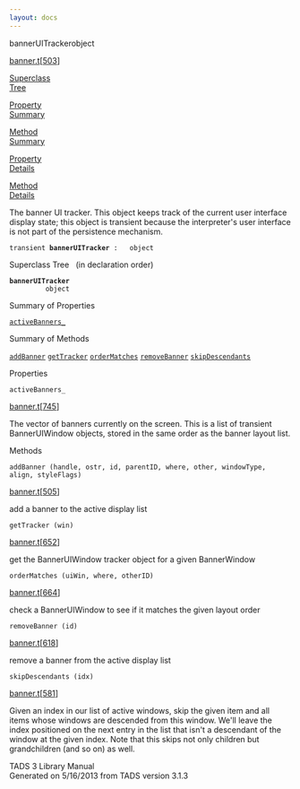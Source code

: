 ```yaml
---
layout: docs
---
```

<span class="title">bannerUITracker</span><span class="type">object</span>

[banner.t](../file/banner.t.html)\[[503](../source/banner.t.html#503)\]

[Superclass  
Tree](#_SuperClassTree_)

[Property  
Summary](#_PropSummary_)

[Method  
Summary](#_MethodSummary_)

[Property  
Details](#_Properties_)

[Method  
Details](#_Methods_)



The banner UI tracker. This object keeps track of the current user
interface display state; this object is transient because the
interpreter's user interface is not part of the persistence mechanism.

`transient `**`bannerUITracker`**` :   object`



<span id="_SuperClassTree_"></span>



<span class="hdln">Superclass Tree</span>   (in declaration order)



**`bannerUITracker`**  
`         object`  
<span id="_PropSummary_"></span>



<span class="hdln">Summary of Properties</span>  



[`activeBanners_`](#activeBanners_)

<span id="_MethodSummary_"></span>



<span class="hdln">Summary of Methods</span>  



[`addBanner`](#addBanner) [`getTracker`](#getTracker) [`orderMatches`](#orderMatches) [`removeBanner`](#removeBanner) [`skipDescendants`](#skipDescendants)

<span id="_Properties_"></span>



<span class="hdln">Properties</span>  



<span id="activeBanners_"></span>

`activeBanners_`

[banner.t](../file/banner.t.html)\[[745](../source/banner.t.html#745)\]



The vector of banners currently on the screen. This is a list of
transient BannerUIWindow objects, stored in the same order as the banner
layout list.



<span id="_Methods_"></span>



<span class="hdln">Methods</span>  



<span id="addBanner"></span>

`addBanner (handle, ostr, id, parentID, where, other, windowType, align, styleFlags)`

[banner.t](../file/banner.t.html)\[[505](../source/banner.t.html#505)\]



add a banner to the active display list



<span id="getTracker"></span>

`getTracker (win)`

[banner.t](../file/banner.t.html)\[[652](../source/banner.t.html#652)\]



get the BannerUIWindow tracker object for a given BannerWindow



<span id="orderMatches"></span>

`orderMatches (uiWin, where, otherID)`

[banner.t](../file/banner.t.html)\[[664](../source/banner.t.html#664)\]



check a BannerUIWindow to see if it matches the given layout order



<span id="removeBanner"></span>

`removeBanner (id)`

[banner.t](../file/banner.t.html)\[[618](../source/banner.t.html#618)\]



remove a banner from the active display list



<span id="skipDescendants"></span>

`skipDescendants (idx)`

[banner.t](../file/banner.t.html)\[[581](../source/banner.t.html#581)\]



Given an index in our list of active windows, skip the given item and
all items whose windows are descended from this window. We'll leave the
index positioned on the next entry in the list that isn't a descendant
of the window at the given index. Note that this skips not only children
but grandchildren (and so on) as well.





TADS 3 Library Manual  
Generated on 5/16/2013 from TADS version 3.1.3


